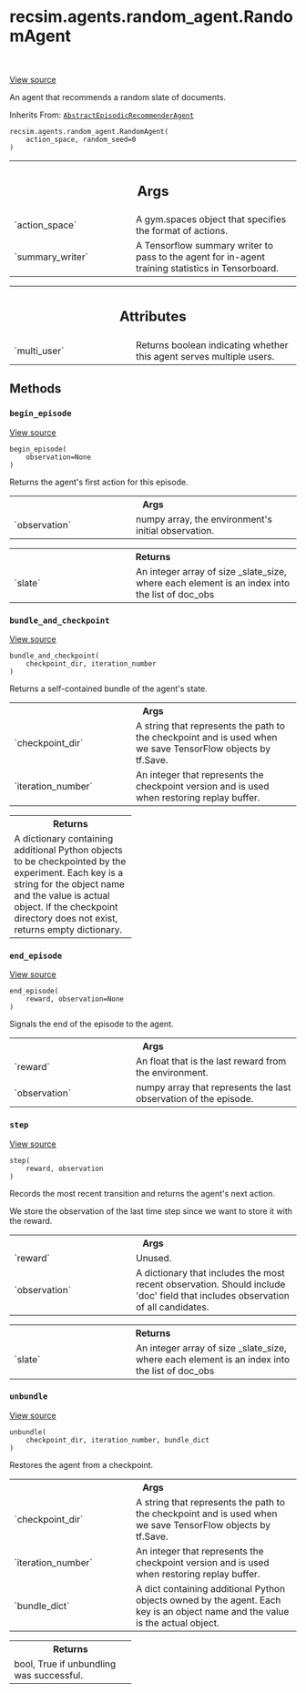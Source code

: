 <div itemscope itemtype="http://developers.google.com/ReferenceObject">
<meta itemprop="name" content="recsim.agents.random_agent.RandomAgent" />
<meta itemprop="path" content="Stable" />
<meta itemprop="property" content="__init__"/>
<meta itemprop="property" content="begin_episode"/>
<meta itemprop="property" content="bundle_and_checkpoint"/>
<meta itemprop="property" content="end_episode"/>
<meta itemprop="property" content="step"/>
<meta itemprop="property" content="unbundle"/>
</div>

# recsim.agents.random_agent.RandomAgent

<!-- Insert buttons and diff -->

<table class="tfo-notebook-buttons tfo-api" align="left">

</table>

<a target="_blank" href="https://github.com/google-research/recsim/tree/master/recsim/agents/random_agent.py">View
source</a>

An agent that recommends a random slate of documents.

Inherits From:
[`AbstractEpisodicRecommenderAgent`](../../../recsim/agent/AbstractEpisodicRecommenderAgent.md)

<pre class="devsite-click-to-copy prettyprint lang-py tfo-signature-link">
<code>recsim.agents.random_agent.RandomAgent(
    action_space, random_seed=0
)
</code></pre>

<!-- Placeholder for "Used in" -->

<!-- Tabular view -->

 <table class="responsive fixed orange">
<colgroup><col width="214px"><col></colgroup>
<tr><th colspan="2"><h2 class="add-link">Args</h2></th></tr>

<tr>
<td>
`action_space`
</td>
<td>
A gym.spaces object that specifies the format of actions.
</td>
</tr><tr>
<td>
`summary_writer`
</td>
<td>
A Tensorflow summary writer to pass to the agent
for in-agent training statistics in Tensorboard.
</td>
</tr>
</table>

<!-- Tabular view -->

 <table class="responsive fixed orange">
<colgroup><col width="214px"><col></colgroup>
<tr><th colspan="2"><h2 class="add-link">Attributes</h2></th></tr>

<tr>
<td>
`multi_user`
</td>
<td>
Returns boolean indicating whether this agent serves multiple users.
</td>
</tr>
</table>

## Methods

<h3 id="begin_episode"><code>begin_episode</code></h3>

<a target="_blank" href="https://github.com/google-research/recsim/tree/master/recsim/agent.py">View
source</a>

<pre class="devsite-click-to-copy prettyprint lang-py tfo-signature-link">
<code>begin_episode(
    observation=None
)
</code></pre>

Returns the agent's first action for this episode.

<!-- Tabular view -->

 <table class="responsive fixed orange">
<colgroup><col width="214px"><col></colgroup>
<tr><th colspan="2">Args</th></tr>

<tr>
<td>
`observation`
</td>
<td>
numpy array, the environment's initial observation.
</td>
</tr>
</table>

<!-- Tabular view -->

 <table class="responsive fixed orange">
<colgroup><col width="214px"><col></colgroup>
<tr><th colspan="2">Returns</th></tr>

<tr>
<td>
`slate`
</td>
<td>
An integer array of size _slate_size, where each element is an
index into the list of doc_obs
</td>
</tr>
</table>

<h3 id="bundle_and_checkpoint"><code>bundle_and_checkpoint</code></h3>

<a target="_blank" href="https://github.com/google-research/recsim/tree/master/recsim/agent.py">View
source</a>

<pre class="devsite-click-to-copy prettyprint lang-py tfo-signature-link">
<code>bundle_and_checkpoint(
    checkpoint_dir, iteration_number
)
</code></pre>

Returns a self-contained bundle of the agent's state.

<!-- Tabular view -->

 <table class="responsive fixed orange">
<colgroup><col width="214px"><col></colgroup>
<tr><th colspan="2">Args</th></tr>

<tr>
<td>
`checkpoint_dir`
</td>
<td>
A string that represents the path to the checkpoint and is
used when we save TensorFlow objects by tf.Save.
</td>
</tr><tr>
<td>
`iteration_number`
</td>
<td>
An integer that represents the checkpoint version and is
used when restoring replay buffer.
</td>
</tr>
</table>

<!-- Tabular view -->

 <table class="responsive fixed orange">
<colgroup><col width="214px"><col></colgroup>
<tr><th colspan="2">Returns</th></tr>
<tr class="alt">
<td colspan="2">
A dictionary containing additional Python objects to be checkpointed by
the experiment. Each key is a string for the object name and the value
is actual object. If the checkpoint directory does not exist, returns
empty dictionary.
</td>
</tr>

</table>

<h3 id="end_episode"><code>end_episode</code></h3>

<a target="_blank" href="https://github.com/google-research/recsim/tree/master/recsim/agent.py">View
source</a>

<pre class="devsite-click-to-copy prettyprint lang-py tfo-signature-link">
<code>end_episode(
    reward, observation=None
)
</code></pre>

Signals the end of the episode to the agent.

<!-- Tabular view -->

 <table class="responsive fixed orange">
<colgroup><col width="214px"><col></colgroup>
<tr><th colspan="2">Args</th></tr>

<tr>
<td>
`reward`
</td>
<td>
An float that is the last reward from the environment.
</td>
</tr><tr>
<td>
`observation`
</td>
<td>
numpy array that represents the last observation of the
episode.
</td>
</tr>
</table>

<h3 id="step"><code>step</code></h3>

<a target="_blank" href="https://github.com/google-research/recsim/tree/master/recsim/agents/random_agent.py">View
source</a>

<pre class="devsite-click-to-copy prettyprint lang-py tfo-signature-link">
<code>step(
    reward, observation
)
</code></pre>

Records the most recent transition and returns the agent's next action.

We store the observation of the last time step since we want to store it with
the reward.

<!-- Tabular view -->

 <table class="responsive fixed orange">
<colgroup><col width="214px"><col></colgroup>
<tr><th colspan="2">Args</th></tr>

<tr>
<td>
`reward`
</td>
<td>
Unused.
</td>
</tr><tr>
<td>
`observation`
</td>
<td>
A dictionary that includes the most recent observation.
Should include 'doc' field that includes observation of all candidates.
</td>
</tr>
</table>

<!-- Tabular view -->

 <table class="responsive fixed orange">
<colgroup><col width="214px"><col></colgroup>
<tr><th colspan="2">Returns</th></tr>

<tr>
<td>
`slate`
</td>
<td>
An integer array of size _slate_size, where each element is an
index into the list of doc_obs
</td>
</tr>
</table>

<h3 id="unbundle"><code>unbundle</code></h3>

<a target="_blank" href="https://github.com/google-research/recsim/tree/master/recsim/agent.py">View
source</a>

<pre class="devsite-click-to-copy prettyprint lang-py tfo-signature-link">
<code>unbundle(
    checkpoint_dir, iteration_number, bundle_dict
)
</code></pre>

Restores the agent from a checkpoint.

<!-- Tabular view -->

 <table class="responsive fixed orange">
<colgroup><col width="214px"><col></colgroup>
<tr><th colspan="2">Args</th></tr>

<tr>
<td>
`checkpoint_dir`
</td>
<td>
A string that represents the path to the checkpoint and is
used when we save TensorFlow objects by tf.Save.
</td>
</tr><tr>
<td>
`iteration_number`
</td>
<td>
An integer that represents the checkpoint version and is
used when restoring replay buffer.
</td>
</tr><tr>
<td>
`bundle_dict`
</td>
<td>
A dict containing additional Python objects owned by the
agent. Each key is an object name and the value is the actual object.
</td>
</tr>
</table>

<!-- Tabular view -->

 <table class="responsive fixed orange">
<colgroup><col width="214px"><col></colgroup>
<tr><th colspan="2">Returns</th></tr>
<tr class="alt">
<td colspan="2">
bool, True if unbundling was successful.
</td>
</tr>

</table>
